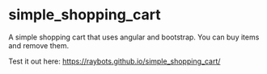 # simple_shopping_cart
A simple shopping cart that uses angular and bootstrap.
You can buy items and remove them.

Test it out here:
https://raybots.github.io/simple_shopping_cart/